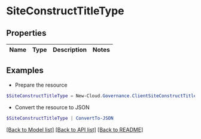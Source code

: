 # SiteConstructTitleType
## Properties

Name | Type | Description | Notes
------------ | ------------- | ------------- | -------------

## Examples

- Prepare the resource
```powershell
$SiteConstructTitleType = New-Cloud.Governance.ClientSiteConstructTitleType 
```

- Convert the resource to JSON
```powershell
$SiteConstructTitleType | ConvertTo-JSON
```

[[Back to Model list]](../README.md#documentation-for-models) [[Back to API list]](../README.md#documentation-for-api-endpoints) [[Back to README]](../README.md)

